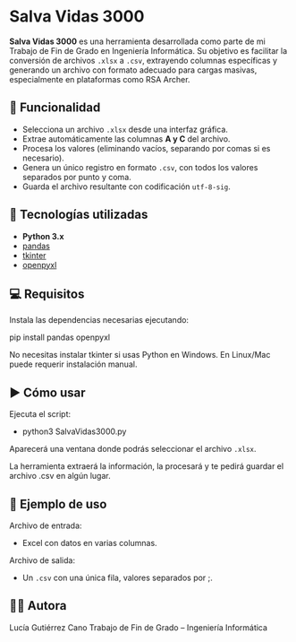 # Salva Vidas 3000

**Salva Vidas 3000** es una herramienta desarrollada como parte de mi Trabajo de Fin de Grado en Ingeniería Informática. Su objetivo es facilitar la conversión de archivos `.xlsx` a `.csv`, extrayendo columnas específicas y generando un archivo con formato adecuado para cargas masivas, especialmente en plataformas como RSA Archer.


## 📌 Funcionalidad

- Selecciona un archivo `.xlsx` desde una interfaz gráfica.
- Extrae automáticamente las columnas **A y C** del archivo.
- Procesa los valores (eliminando vacíos, separando por comas si es necesario).
- Genera un único registro en formato `.csv`, con todos los valores separados por punto y coma.
- Guarda el archivo resultante con codificación `utf-8-sig`.


## 🚀 Tecnologías utilizadas

- **Python 3.x**
- [pandas](https://pandas.pydata.org/)
- [tkinter](https://docs.python.org/3/library/tkinter.html)
- [openpyxl](https://openpyxl.readthedocs.io/en/stable/)


## 💻 Requisitos

Instala las dependencias necesarias ejecutando:

pip install pandas openpyxl

No necesitas instalar tkinter si usas Python en Windows. En Linux/Mac puede requerir instalación manual.


## ▶️ Cómo usar
Ejecuta el script:
- python3 SalvaVidas3000.py
  
Aparecerá una ventana donde podrás seleccionar el archivo `.xlsx`.

La herramienta extraerá la información, la procesará y te pedirá guardar el archivo .csv en algún lugar. 


## 🧪 Ejemplo de uso
Archivo de entrada:
- Excel con datos en varias columnas.

Archivo de salida:
- Un `.csv` con una única fila, valores separados por ;.


## 👩‍💻 Autora
Lucía Gutiérrez Cano
Trabajo de Fin de Grado – Ingeniería Informática
